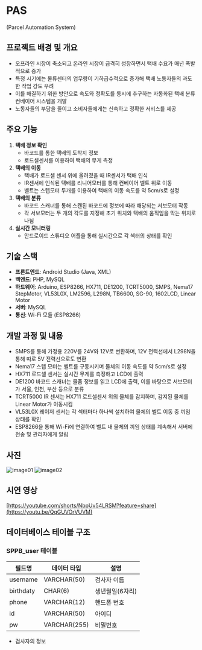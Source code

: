 # PAS
(Parcel Automation System)
## 프로젝트 배경 및 개요
- 오프라인 시장이 축소되고 온라인 시장이 급격히 성장하면서 택배 수요가 매년 폭발적으로 증가
- 특정 시기에는 물류센터의 업무량이 기하급수적으로 증가해 택배 노동자들의 과도한 작업 강도 우려
- 이를 해결하기 위한 방안으로 속도와 정확도를 동시에 추구하는 자동화된 택배 분류 컨베이어 시스템을 개발
- 노동자들의 부담을 줄이고 소비자들에게는 신속하고 정확한 서비스를 제공

## 주요 기능
1. **택배 정보 확인**
   - 바코드를 통한 택배의 도착지 정보
   - 로드셀센서를 이용하여 택배의 무게 측정
2. **택배의 이동**
   - 택배가 로드셀 센서 위에 올려졌을 때 IR센서가 택배 인식
   - IR센서에 인식된 택배를 리니어모터를 통해 컨베이어 벨트 위로 이동
   - 벨트는 스텝모터 두개를 이용하여 택배의 이동 속도를 약 5cm/s로 설정
3. **택배의 분류**
   - 바코드 스캐너를 통해 스캔된 바코드에 정보에 따라 해당되는 서보모터 작동
   - 각 서보모터는 두 개의 각도를 지정해 초기 위치와 택배의 움직임을 막는 위치로 나뉨
4. **실시간 모니터링**
   - 안드로이드 스튜디오 어플을 통해 실시간으로 각 섹터의 상태를 확인

## 기술 스택
- **프론트엔드**: Android Studio (Java, XML)
- **백엔드**: PHP, MySQL
- **하드웨어**: Arduino, ESP8266, HX711, DE1200, TCRT5000, SMPS, Nema17 StepMotor, VL53L0X, LM2596, L298N, TB6600, SG-90, 1602LCD, Linear Motor
- **서버**: MySQL
- **통신**: Wi-Fi 모듈 (ESP8266)

## 개발 과정 및 내용
- SMPS를 통해 가정용 220V를 24V와 12V로 변환하며, 12V 전력선에서 L298N을 통해 따로 5V 전력선으로도 변환
- Nema17 스텝 모터는 벨트를 구동시키며 물체의 이동 속도를 약 5cm/s로 설정
- HX711 로드셀 센서는 실시간 무게를 측정하고 LCD에 출력
- DE1200 바코드 스캐너는 물품 정보를 읽고 LCD에 출력, 이를 바탕으로 서보모터가 서울, 인천, 부산 등으로 분류
- TCRT5000 IR 센서는 HX711 로드셀센서 위의 물체를 감지하며, 감지된 물체를 Linear Motor가 이동시킴
- VL53L0X 레이저 센서는 각 섹터마다 하나씩 설치하여 물체의 벨트 이동 중 끼임 상태를 확인
- ESP8266을 통해 Wi-Fi에 연결하여 벨트 내 물체의 끼임 상태를 계속해서 서버에 전송 및 관리자에게 알림

## 사진
![image01](https://github.com/user-attachments/assets/314d692a-7076-44ff-8528-0803608eff3b) 
![image02](https://github.com/user-attachments/assets/455a404e-87f6-4c7c-b93e-45683171e1ab)

## 시연 영상
[https://youtube.com/shorts/NbpUv54LRSM?feature=share](https://youtu.be/QqGUVOrVUVM)

## 데이터베이스 테이블 구조
  
### SPPB_user 테이블
| 필드명        | 데이터 타입   | 설명            |
|---------------|---------------|------------------|
| username      | VARCHAR(50)   | 검사자 이름      |
| birthdaty     | CHAR(6)       | 생년월일(6자리)  |
| phone         | VARCHAR(12)   | 핸드폰 번호      |
| id            | VARCHAR(50)   | 아이디           |
| pw            | VARCHAR(255)  | 비밀번호         |
- 검사자의 정보
   
